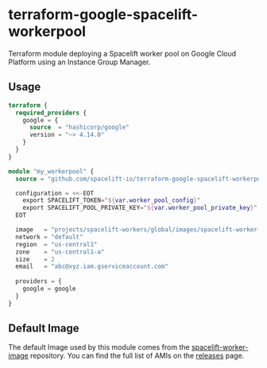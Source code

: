# terraform-google-spacelift-workerpool

Terraform module deploying a Spacelift worker pool on Google Cloud Platform using an Instance Group Manager.

## Usage

```terraform
terraform {
  required_providers {
    google = {
      source  = "hashicorp/google"
      version = "~> 4.14.0"
    }
  }
}

module "my_workerpool" {
  source = "github.com/spacelift-io/terraform-google-spacelift-workerpool?ref=v1.5.0"

  configuration = <<-EOT
    export SPACELIFT_TOKEN="${var.worker_pool_config}"
    export SPACELIFT_POOL_PRIVATE_KEY="${var.worker_pool_private_key}"
  EOT

  image   = "projects/spacelift-workers/global/images/spacelift-worker-us-1634112379-tmoys2fp"
  network = "default"
  region  = "us-central1"
  zone    = "us-central1-a"
  size    = 2
  email   = "abc@xyz.iam.gserviceaccount.com"
  
  providers = {
    google = google
  }
}
```

## Default Image

The default Image used by this module comes from the [spacelift-worker-image](https://github.com/spacelift-io/spacelift-worker-image)
repository. You can find the full list of AMIs on the [releases](https://github.com/spacelift-io/spacelift-worker-image/releases)
page.

